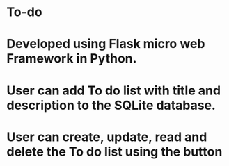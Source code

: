 # To-do
# Developed using Flask micro web Framework in Python.
# User can add To do list with title and description to the SQLite database.
# User can create, update, read and delete the To do list using the button
